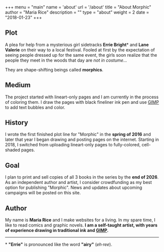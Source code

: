 +++
menu = "main"
name = 'about'
url = '/about'
title = "About Morphic"
author = "Maria Rice"
description = ""
type = "about"
weight = 2
date = "2018-01-23"
+++

## Plot

A plea for help from a mysterious girl sidetracks **Errie Bright**&#42; and **Lane Valerie** on their way to a local festival. 
Fooled at first by the expectation of seeing people dressed up for the same event, the girls soon realize that the people they meet in the woods that day are _not in costume..._

They are shape-shifting beings called **morphics**. 

## Medium

The project started with lineart-only pages and I am currently in the process of coloring them. 
I draw the pages with black fineliner ink pen and use 
[GIMP](https://www.gimp.org/) 
to add text bubbles and color.

## History

I wrote the first finished plot line for "Morphic" in the **spring of 2016** and later that year I began drawing and posting pages on the internet. 
Starting in 2018, I switched from uploading lineart-only pages to fully-colored, cell-shaded pages. 

## Goal

I plan to print and sell copies of all 3 books in the series by the **end of 2026**. 
As an independent author and artist, I consider crowdfunding as my best option for publishing "Morphic". 
News and updates about upcoming campaigns will be posted on this site. 

## Author

My name is **Maria Rice** and I make websites for a living. 
In my spare time, I like to read comics and graphic novels. 
**I am a self-taught artist, with years of experience drawing in traditional ink and [GIMP](https://www.gimp.org/).**

________
&#42; **"Errie"** is pronounced like the word **"airy"** (_eh·ree_).
